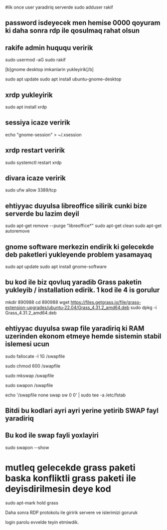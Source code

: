 #ilk once user yaradiriq serverde 
sudo adduser rakif

## password isdeyecek men hemise 0000 qoyuram ki daha sonra rdp ile qosulmaq rahat olsun

## rakife admin huququ veririk
sudo usermod -aG sudo rakif


[b]gnome desktop imkanlarin yukleyirik[/b]


sudo apt update
sudo apt install ubuntu-gnome-desktop




## xrdp yukleyirik

sudo apt install xrdp

##  sessiya icaze veririk
echo "gnome-session" > ~/.xsession

## xrdp restart veririk
sudo systemctl restart xrdp

## divara icaze veririk
sudo ufw allow 3389/tcp


## ehtiyyac duyulsa  libreoffice silirik cunki bize serverde bu lazim deyil

sudo apt-get remove --purge "libreoffice*"
sudo apt-get clean
sudo apt-get autoremove


## gnome software merkezin endirik ki gelecekde deb paketleri yukleyende problem yasamayaq

sudo apt update
sudo apt install gnome-software


## bu kod ile biz qovluq yaradib Grass paketin yukleyib / installation edirik.  1 kod ile 4 is gorulur


mkdir 890988
cd 890988
wget https://files.getgrass.io/file/grass-extension-upgrades/ubuntu-22.04/Grass_4.31.2_amd64.deb
sudo dpkg -i Grass_4.31.2_amd64.deb


## ehtiyyac duyulsa  swap file yaradiriq ki RAM uzerinden ekonom etmeye hemde sistemin stabil islemesi ucun
sudo fallocate -l 1G /swapfile

sudo chmod 600 /swapfile

sudo mkswap /swapfile

sudo swapon /swapfile

echo '/swapfile none swap sw 0 0' | sudo tee -a /etc/fstab

## Bitdi bu kodlari ayri ayri yerine yetirib SWAP fayl yaradiriq




## Bu kod ile swap fayli yoxlayiri

sudo swapon --show


# mutleq gelecekde grass paketi baska konfliktli grass paketi ile deyisdirilmesin deye kod
sudo apt-mark hold grass



Daha sonra RDP protokolu ile giririk servere ve islerimizi goruruk

login parolu evvelde teyin etmiwdik.
